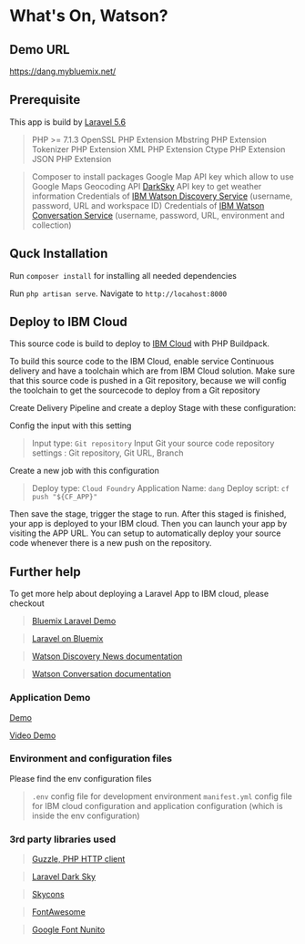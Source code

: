 # What's On, Watson?

## Demo URL
https://dang.mybluemix.net/

## Prerequisite
This app is build by [Laravel 5.6](https://laravel.com/docs/5.6)
> PHP >= 7.1.3
> OpenSSL PHP Extension
> Mbstring PHP Extension
> Tokenizer PHP Extension
> XML PHP Extension
> Ctype PHP Extension
> JSON PHP Extension

> Composer to install packages
> Google Map API key which allow to use Google Maps Geocoding API
> [DarkSky](https://darksky.net/dev) API key to get weather information 
> Credentials of [IBM Watson Discovery Service](https://www.ibm.com/watson/services/discovery/) (username, password, URL and workspace ID)
> Credentials of [IBM Watson Conversation Service](https://www.ibm.com/watson/services/conversation/) (username, password, URL, environment and collection)

## Quck Installation    
Run `composer install` for installing all needed dependencies

Run `php artisan serve`. Navigate to `http://locahost:8000`

## Deploy to IBM Cloud
This source code is build to deploy to [IBM Cloud](https://www.ibm.com/cloud/) with PHP Buildpack.

To build this source code to the IBM Cloud, enable service Continuous delivery and have a toolchain which are from IBM Cloud solution.
Make sure that this source code is pushed in a Git repository, because we will config the toolchain to get the sourcecode to deploy from a Git repository

Create Delivery Pipeline and create a deploy Stage with these configuration:

Config the input with this setting
>Input type: `Git repository`
>Input Git your source code repository settings : Git repository, Git URL, Branch  

Create a new job with this configuration
>Deploy type: `Cloud Foundry` 
>Application Name: `dang`
>Deploy script: `cf push "${CF_APP}"`

Then save the stage, trigger the stage to run. 
After this staged is finished, your app is deployed to your IBM cloud. 
Then you can launch your app by visiting the APP URL.
You can setup to automatically deploy your source code whenever there is a new push on the repository.

## Further help
To get more help about deploying a Laravel App to IBM cloud, please checkout 
>[Bluemix Laravel Demo](https://github.com/ibmjstart/Bluemix-Laravel-Demo)

>[Laravel on Bluemix](https://github.com/tarikgan/laravel-on-bluemix)

>[Watson Discovery News documentation](https://console.bluemix.net/docs/services/discovery/watson-discovery-news.html#watson-discovery-news)

>[Watson Conversation documentation](https://console.bluemix.net/docs/services/conversation/index.html#about)

### Application Demo
[Demo](https://dang.mybluemix.net/)

[Video Demo](https://drive.google.com/file/d/1YUvnCzxrgRHiI8OG82Y5oMiVMegUPEdN/view)

### Environment and configuration files
Please find the env configuration files 
> `.env` config file for development environment
> `manifest.yml` config file for IBM cloud configuration and application configuration (which is inside the env configuration)

### 3rd party libraries used
> [Guzzle, PHP HTTP client](http://docs.guzzlephp.org/en/stable/)

> [Laravel Dark Sky](https://packagist.org/packages/naughtonium/laravel-dark-sky)

> [Skycons](https://darkskyapp.github.io/skycons/)

> [FontAwesome](https://fontawesome.com/)

> [Google Font Nunito](https://fonts.google.com/specimen/Nunito)
 